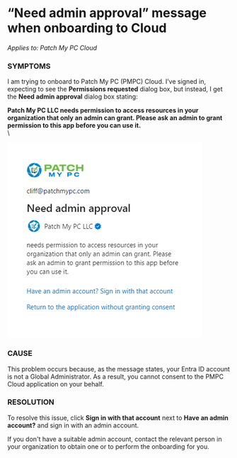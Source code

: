 # “Need admin approval” message when onboarding to Cloud

_Applies to: Patch My PC Cloud_

### SYMPTOMS

I am trying to onboard to Patch My PC (PMPC) Cloud. I’ve signed in, expecting to see the <strong>Permissions requested</strong> dialog box, but instead, I get the <strong>Need admin approval</strong> dialog box stating:

<strong>Patch My PC LLC needs permission to access resources in your organization that only an admin can grant. Please ask an admin to grant permission to this app before you can use it.</strong>\
\


![“Need admin approval” dialog box](/_images/image-(906).png "“Need admin approval” dialog box")

### CAUSE

This problem occurs because, as the message states, your Entra ID account is not a Global Administrator. As a result, you cannot consent to the PMPC Cloud application on your behalf.

### RESOLUTION

To resolve this issue, click <strong>Sign in with that account</strong> next to <strong>Have an admin account?</strong> and sign in with an admin account.

If you don't have a suitable admin account, contact the relevant person in your organization to obtain one or to perform the onboarding for you.